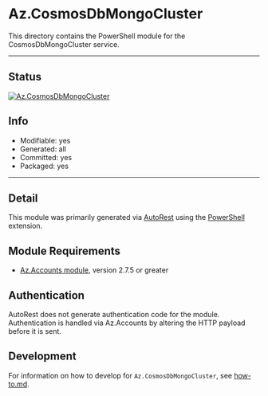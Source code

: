 <!-- region Generated -->
# Az.CosmosDbMongoCluster
This directory contains the PowerShell module for the CosmosDbMongoCluster service.

---
## Status
[![Az.CosmosDbMongoCluster](https://img.shields.io/powershellgallery/v/Az.CosmosDbMongoCluster.svg?style=flat-square&label=Az.CosmosDbMongoCluster "Az.CosmosDbMongoCluster")](https://www.powershellgallery.com/packages/Az.CosmosDbMongoCluster/)

## Info
- Modifiable: yes
- Generated: all
- Committed: yes
- Packaged: yes

---
## Detail
This module was primarily generated via [AutoRest](https://github.com/Azure/autorest) using the [PowerShell](https://github.com/Azure/autorest.powershell) extension.

## Module Requirements
- [Az.Accounts module](https://www.powershellgallery.com/packages/Az.Accounts/), version 2.7.5 or greater

## Authentication
AutoRest does not generate authentication code for the module. Authentication is handled via Az.Accounts by altering the HTTP payload before it is sent.

## Development
For information on how to develop for `Az.CosmosDbMongoCluster`, see [how-to.md](how-to.md).
<!-- endregion -->
